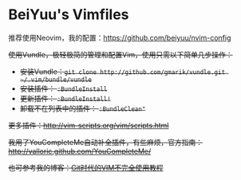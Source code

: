 # BeiYuu's Vimfiles

推荐使用Neovim，我的配置：https://github.com/beiyuu/nvim-config

<del>
使用Vundle，极轻极简的管理和配置Vim，使用只需以下简单几步操作：

- 安装Vundle：`git clone http://github.com/gmarik/vundle.git ~/.vim/bundle/vundle`
- 安装插件： `:BundleInstall`
- 更新插件： `:BundleInstall!`
- 卸载不在列表中的插件： `:BundleClean"`

更多插件：http://vim-scripts.org/vim/scripts.html

我用了YouCompleteMe自动补全插件，有些麻烦，官方指南：http://valloric.github.com/YouCompleteMe/

也可参考我的博客：[Git时代的VIM不完全使用教程](http://beiyuu.com/git-vim-tutorial/ "Git时代的VIM不完全使用教程")
</del>
